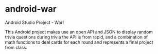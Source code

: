 # android-war
Android Studio Project - War!

This Android project makes use an open API and JSON to display random trivia questions during trivia the API is from rapid, 
and a combination of math functions to deal cards for each round and represents a final project from class.
